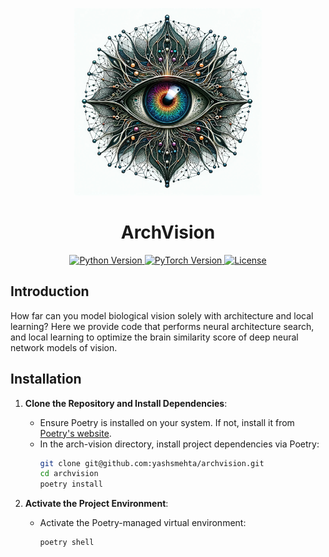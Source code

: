 <p align="center"> <img width="300" src="imgs/archi-vision-logo.jpg" alt="ArchVision Logo"> </p> <h1 align="center">ArchVision</h1> <p align="center"> <a href="https://www.python.org/downloads/release/python-3100/"> <img src="https://img.shields.io/badge/Python-3.10-blue?style=for-the-badge&logo=python" alt="Python Version"> </a> <a href="https://www.pytorch.com/"> <img src="https://img.shields.io/badge/PyTorch-2.2-blue?style=for-the-badge&logo=pytorch&labelColor=gray&color=orange" alt="PyTorch Version"> </a> <a href="https://opensource.org/license/mit/"> <img src="https://img.shields.io/badge/License-MIT-yellow.svg?style=for-the-badge&logo=open-source-initiative" alt="License"> </a> </p>


## Introduction
How far can you model biological vision solely with architecture and local learning? Here we provide code that performs neural architecture search, and local learning to optimize the brain similarity score of deep neural network models of vision.

## Installation
1. **Clone the Repository and Install Dependencies**: 
   - Ensure Poetry is installed on your system. If not, install it from [Poetry's website](https://python-poetry.org/docs/#installation). 
   - In the arch-vision directory, install project dependencies via Poetry:
     ```bash
     git clone git@github.com:yashsmehta/archvision.git
     cd archvision
     poetry install
     ```

3. **Activate the Project Environment**:
   - Activate the Poetry-managed virtual environment:
     ```bash
     poetry shell
     ```




